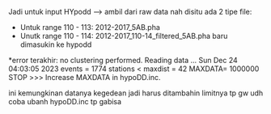 Jadi untuk input HYpodd --> ambil dari raw data
nah disitu ada 2 tipe file:
- Untuk range 110 - 113: 2012-2017_5AB.pha
- Unutk range 110 - 114: 2012-2017_110-14_filtered_5AB.pha
baru dimasukin ke hypodd

*error terakhir:
no clustering performed.
Reading data ...   Sun Dec 24 04:03:05 2023
events =  1774
stations < maxdist =     42
 MAXDATA=              1000000
STOP >>> Increase MAXDATA in hypoDD.inc.

ini kemungkinan datanya kegedean jadi harus ditambahin limitnya tp gw udh coba ubanh hypoDD.inc tp gabisa
